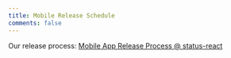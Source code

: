 ```yaml
---
title: Mobile Release Schedule
comments: false
---
```

Our release process: [Mobile App Release Process @ status-react](https://github.com/status-im/status-react/blob/develop/doc/decisions/0009-release-process-mobile.md)

<script src="https://cdnjs.cloudflare.com/ajax/libs/raphael/2.2.7/raphael.min.js"></script>
<script src="https://cdnjs.cloudflare.com/ajax/libs/chronoline/0.1.6/chronoline.js"></script>
<link rel="stylesheet" type="text/css" href="https://cdnjs.cloudflare.com/ajax/libs/chronoline/0.1.6/chronoline.min.css"></link>



<div style="display:block; width: 600px;" id="timesheet"></div>

<!-- EDIT RELEASES HERE -->

<script type="text/javascript">
var releases = [
    {
        dates: [new Date(2019, 2, 26)],
        title: "Release 0.11.0",
        released: true,
    },
    {
        dates: [new Date(2019, 3, 23)],
        title: "Release 0.12.0",
        released: true,
    },
    {
        dates: [new Date(2019, 3, 23)],
        title: "Release 0.12.1",
        released: true,
    },
    {
        dates: [new Date(2019, 4, 21)],
        title: "Release 0.13.0",
    },
    {
        dates: [new Date(2019, 5, 4)],
        title: "Release 0.14.0",
    },
    {
        dates: [new Date(2019, 5, 18)],
        title: "Release 0.15.0",
    },
    {
        dates: [new Date(2019, 6, 2)],
        title: "Release 0.16.0",
    },
    {
        dates: [new Date(2019, 6, 16)],
        title: "Release 0.17.0",
    },
    {
        dates: [new Date(2019, 6, 30)],
        title: "Release 1.0.0",
    },

];
</script>

<!-- END OF RELEASES DECLARATION -->


<script type="text/javascript">

function featureFreezeStart(releaseDate) {
    return new Date(releaseDate.getTime() - 6*24*3600*1000);
}

function formatDate(date) {
    var year = date.getFullYear();
    var month = date.getMonth()+1;
    var dt = date.getDate();

    if (dt < 10) {
      dt = '0' + dt;
    }
    if (month < 10) {
      month = '0' + month;
    }

    return year + "-" + month + "-" + dt;
}

function toFeatureFreeze(event) {
    var releaseDate = event.dates[0];
    var featureFreezeBeginDate = featureFreezeStart(releaseDate);
    var color = event.cancelled ? "#eee" : "#FFDE00";
    var title = 
        event.cancelled ? "[postponed] " + event.title :
        event.title + " Feature Freeze";
    return {
        dates: [featureFreezeBeginDate, releaseDate],
        title: title,
        section: 0,
        attrs: {fill: color}
    };
}


var begin = new Date();
begin.setDate(begin.getDate() - 2);

var sections = releases.filter(r => !r.cancelled).map(toFeatureFreeze);

// creating the timeline
var timeline = new Chronoline(
    document.getElementById("timesheet"), 
    releases.filter(r => !r.cancelled),
    { sections: sections, defaultStartDate: begin, sectionLabelsOnHover: false});

// printing out the releases
releases.forEach(function(event) {
    if (event.released) {
        document.write('<div style="color: #7ABA7A">');
    }
    if (event.cancelled) {
        document.write('<div style="opacity: 0.3;">');
        document.write('<del>');
    }
    document.write("<h2>")
    if (event.released) {
        document.write('&#10003;&nbsp;');
    }
    document.write(event.title)
    document.write("</h2>");

    if (!event.released) {
        document.write("<p>Planned date: " + formatDate(event.dates[0]) + "</p>");
        document.write("<p>Feature freeze: " + formatDate(featureFreezeStart(event.dates[0])) + "</p>");
    }

    if (event.cancelled) {
        document.write("</del>");
        document.write("</div>");
    }

    if (event.released) {
        document.write('</div>');
    }
});

</script>
